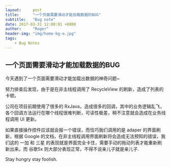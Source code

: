 ```yaml
---
layout:     post
title:      "一个页面需要滑动才能加载数据的BUG"
subtitle:   "Bug note"
date: 2017-03-31 12:00:01 +0800
author:     "Roger"
header-img: "img/home-bg-o.jpg"
tags:
    - Bug Notes
---
```

一个页面需要滑动才能加载数据的BUG
---

今天遇到了一个页面需要滑动才能加载出数据的神奇问题~

努力排查后发现，由于是在非主线程调用了 RecycleView 的刷新，造成了列表的卡顿。

公司在项目前期使用了很多的 RxJava，造成很多的回调，其中的业务逻辑乱飞，各个回调方法运行在哪个线程很难判断，可读性极差，稍不注意就会造成在业务线程调用 UI 更新。

如果直接操作控件应该就会报一个错误，而恰巧我们调用的是 adaper 的界面刷新，根据 Google 的文档，在非主线程调用界面刷新将会造成无法预知的错误，我们这的 一加 和 三星 的表现就是界面完全卡住，需要手动的拖动列表才能重新刷新出来，而 谷歌5x 则大部分表现正常，不得不说亲儿子就是亲儿子.

Stay hungry stay foolish.
